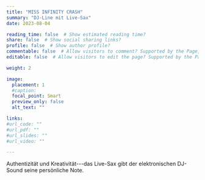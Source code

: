 ```yaml
---
title: "MISS INFINITY CRASH"
summary: "DJ-Line mit Live-Sax"
date: 2023-08-04

reading_time: false  # Show estimated reading time?
share: false  # Show social sharing links?
profile: false  # Show author profile?
commentable: false  # Allow visitors to comment? Supported by the Page, Post, and Docs content types.
editable: false  # Allow visitors to edit the page? Supported by the Page, Post, and Docs content types.

weight: 2

image:
  placement: 1
  #caption:
  focal_point: Smart
  preview_only: false
  alt_text: ""

links:
#url_code: ""
#url_pdf: ""
#url_slides: ""
#url_video: ""

---
```


Authentizität und Kreativität---das Live-Sax gibt der elektronischen DJ-Sound seine persönliche Note.
<!-- Details unter https://www.thenewlive.at -->
<!-- Details über MISS INFINITY CRASH auf der Facebook-Seite des Projekts -->

